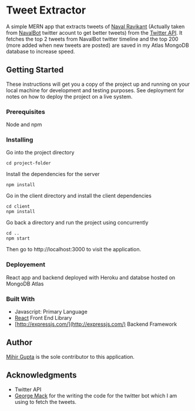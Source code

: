 # Tweet Extractor
A  simple MERN app that extracts tweets of [Naval Ravikant](https://twitter.com/naval) (Actually taken from [NavalBot](https://twitter.com/NavalBot) twitter acount to get better tweets)  from the [Twitter API](https://developer.twitter.com/en/docs).
It fetches the top 2 tweets from NavalBot twitter timeline and the top 200 (more added when new tweets are posted) are saved in my Atlas MongoDB database to increase speed. 

## Getting Started
These instructions will get you a copy of the project up and running on your local machine for development and testing purposes. See deployment for notes on how to deploy the project on a live system.

### Prerequisites
Node and npm 

### Installing 
Go into the project directory
```shell
cd project-folder
```
Install the dependencies for the server
```shell
npm install
```
Go in the client directory and install the client dependencies
```shell
cd client
npm install
```
Go back a directory and run the project using concurrently
```shell
cd ..
npm start
```
Then go to http://localhost:3000 to visit the application.

### Deployement
React app and backend deployed with Heroku and databse hosted on MongoDB Atlas

### Built With
- Javascript: Primary  Language
 - [React](https://reactjs.org/) Front End Library
 - [http://expressjs.com/](http://expressjs.com/) Backend Framework

## Author
[Mihir Gupta](https://github.com/mihirgupta0900) is the sole contributor to this application.

## Acknowledgments
- Twitter API
- [George Mack](https://twitter.com/george__mack) for the writing the  code for the twitter bot which I am using to fetch the tweets.